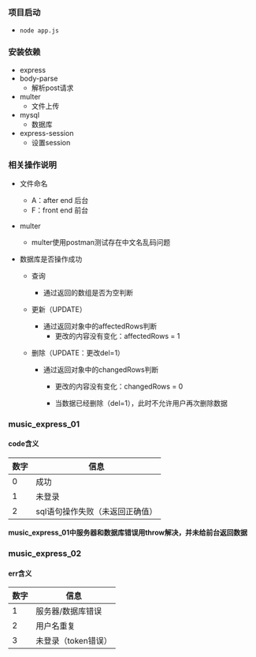 ### 项目启动
- `node app.js`

### 安装依赖
- express
- body-parse
  - 解析post请求
- multer
  - 文件上传
- mysql
  - 数据库
- express-session
  - 设置session

### 相关操作说明

- 文件命名
  - A：after end 后台
  - F：front end 前台

- multer
  
  - multer使用postman测试存在中文名乱码问题
- 数据库是否操作成功
  - 查询
    
    - 通过返回的数组是否为空判断
  - 更新（UPDATE）
    - 通过返回对象中的affectedRows判断
      - 更改的内容没有变化：affectedRows = 1
  - 删除（UPDATE：更改del=1）
    - 通过返回对象中的changedRows判断
      - 更改的内容没有变化：changedRows = 0
      
      - 当数据已经删除（del=1），此时不允许用户再次删除数据
      
        

### music_express_01

#### code含义

| 数字 | 信息                            |
| ---- | ------------------------------- |
| 0    | 成功                            |
| 1    | 未登录                          |
| 2    | sql语句操作失败（未返回正确值） |

**music_express_01中服务器和数据库错误用throw解决，并未给前台返回数据**

### music_express_02

#### err含义

| 数字 | 信息                |
| ---- | ------------------- |
| 1    | 服务器/数据库错误   |
| 2    | 用户名重复          |
| 3    | 未登录（token错误） |

